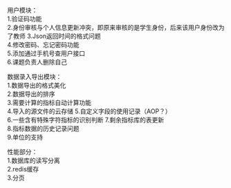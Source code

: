 用户模块：  
1.验证码功能    
2.身份审核与个人信息更新冲突，即原来审核的是学生身份，后来该用户身份改为了教师
3.Json返回时间的格式问题  
4.修改密码、忘记密码功能  
5.添加通过手机号查用户接口  
6.课题负责人删除自己  


数据录入导出模块：  
1.数据导出的格式美化  
2.数据导出的排序  
3.需要计算的指标自动计算功能  
4.导入的源文件的云存储
5.自定义字段的使用记录（AOP？）  
6.一些含有特殊字符指标的识别判断
7.剩余指标库的表更新  
8.指标数据的历史记录问题  
9.单位的支持  

性能部分：  
1.数据库的读写分离  
2.redis缓存  
3.分页